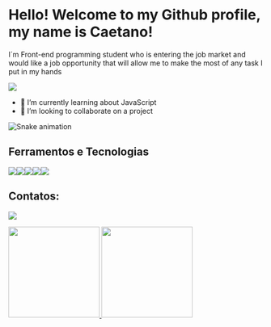 # Hello! Welcome to my Github profile, my name is Caetano!

I´m Front-end programming student who is entering the job market and would like a job opportunity that will allow me to make the most of any task I put in my hands

<img loading="lazy" src="https://github.com/user-attachments/assets/e002e3e1-7b38-4d63-9df5-a5ebe1d34867" />


- 🌱 I’m currently learning about JavaScript
- 👯 I’m looking to collaborate on a project

![Snake animation](https://github.com/Biscoito464/Biscoito464/blob/output/github-contribution-grid-snake.svg)


## Ferramentos e Tecnologias
<img loading="lazy" src="https://cdn.jsdelivr.net/gh/devicons/devicon@latest/icons/azuresqldatabase/azuresqldatabase-original.svg" /><img loading="lazy" src="https://cdn.jsdelivr.net/gh/devicons/devicon@latest/icons/csharp/csharp-original.svg" /><img loading="lazy" src="https://cdn.jsdelivr.net/gh/devicons/devicon@latest/icons/git/git-original.svg" /><img loading="lazy" src="https://cdn.jsdelivr.net/gh/devicons/devicon@latest/icons/javascript/javascript-original.svg" /><img loading="lazy" src="https://cdn.jsdelivr.net/gh/devicons/devicon@latest/icons/python/python-original.svg" />

## Contatos:

<div>

<a href="(https://www.linkedin.com/in/caetano-tagliari-751158291/)" target="_blank"><img loading="lazy" src="https://img.shields.io/badge/-LinkedIn-%230077B5?style=for-the-badge&logo=linkedin&logoColor=white" target="_blank"></a>   
</div>


<div>
<a href="(https://github.com/Biscoito464)">
<img loading="lazy" height="180em" src="https://github-readme-stats.vercel.app/api/top-langs/?username=Biscoito464&layout=compact&langs_count=7&theme=dracula"/>
<img loading="lazy" height="180em" src="https://github-readme-stats.vercel.app/api?username=Biscoito464&show_icons=true&theme=dracula&include_all_commits=true&count_private=true"/>

